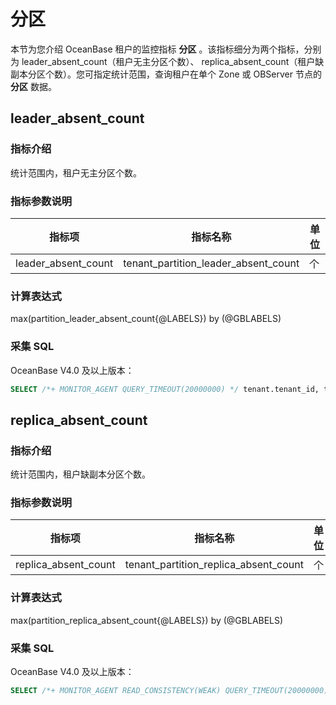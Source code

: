 # 分区

本节为您介绍 OceanBase 租户的监控指标 **分区** 。该指标细分为两个指标，分别为
leader_absent_count（租户无主分区个数）、
replica_absent_count（租户缺副本分区个数）。您可指定统计范围，查询租户在单个 Zone 或 OBServer 节点的 **分区** 数据。

## leader_absent_count

### 指标介绍

统计范围内，租户无主分区个数。

### 指标参数说明

|    **指标项**    |       **指标名称**        | **单位** |
|---------------|-----------------------|--------|
| leader_absent_count | tenant_partition_leader_absent_count | 个      |

### 计算表达式

max(partition_leader_absent_count{@LABELS}) by (@GBLABELS)

### 采集 SQL

OceanBase V4.0 及以上版本：

```sql
SELECT /*+ MONITOR_AGENT QUERY_TIMEOUT(20000000) */ tenant.tenant_id, tenant.tenant_name, IFNULL(stat.cnt, 0) cnt FROM __all_tenant tenant LEFT JOIN (SELECT /*+QUERY_TIMEOUT(20000000)*/ tenant.tenant_id, count(distinct a.table_id,a.partition_id) cnt FROM v$ob_cluster cluster, __all_tenant tenant JOIN __all_virtual_meta_table a ON a.tenant_id=tenant.tenant_id LEFT JOIN __all_virtual_meta_table b ON a.table_id=b.table_id AND a.partition_id=b.partition_id WHERE (cluster.cluster_role='PRIMARY' and b.role=1 or cluster.cluster_role='STANDBY' and b.role=3) and b.tenant_id IS NULL GROUP BY tenant.tenant_id) stat ON stat.tenant_id=tenant.tenant_id
```

## replica_absent_count

### 指标介绍

统计范围内，租户缺副本分区个数。

### 指标参数说明

|    **指标项**    |      **指标名称**       | **单位** |
|---------------|---------------------|--------|
| replica_absent_count | tenant_partition_replica_absent_count | 个      |

### 计算表达式

max(partition_replica_absent_count{@LABELS}) by (@GBLABELS)

### 采集 SQL

OceanBase V4.0 及以上版本：

```sql
SELECT /*+ MONITOR_AGENT READ_CONSISTENCY(WEAK) QUERY_TIMEOUT(20000000) */ tenant.tenant_id, tenant.tenant_name, IFNULL(stat.cnt, 0) cnt FROM __all_tenant tenant LEFT JOIN (SELECT table_id>>40 AS tenant_id, COUNT(1) cnt FROM __all_virtual_election_info WHERE member_list NOT LIKE CONCAT(replica_num,'{%') AND SUBSTR(member_list, 1, 1) != '0' GROUP BY tenant_id) stat ON tenant.tenant_id=stat.tenant_id where stat.tenant_id not in (select tenant_id from __all_rootservice_job where job_type='ALTER_TENANT_LOCALITY' and job_status='INPROGRESS')
```
